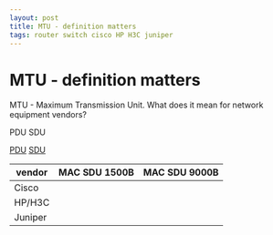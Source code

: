 ```yaml
---
layout: post
title: MTU - definition matters
tags: router switch cisco HP H3C juniper
---
```


# MTU - definition matters #

MTU - Maximum Transmission Unit. What does it mean for network equipment vendors?

PDU
SDU

[PDU](https://en.wikipedia.org/wiki/Protocol_data_unit)
[SDU](https://en.wikipedia.org/wiki/Maximum_transmission_unit)

| vendor    | MAC SDU 1500B | MAC SDU 9000B |
| --------- | ------------- | ------------- |
| Cisco     |               |               |
| HP/H3C    |               |               |
| Juniper   |               |               |


